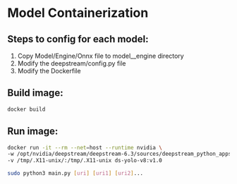 # Model Containerization

## Steps to config for each model:
1. Copy Model/Engine/Onnx file to model__engine directory
2. Modify the deepstream/config.py file
3. Modify the Dockerfile

## Build image:
```bash
docker build
```

## Run image:
```bash
docker run -it --rm --net=host --runtime nvidia \
-w /opt/nvidia/deepstream/deepstream-6.3/sources/deepstream_python_apps/apps/ds_multi-rtsp_amqp \
-v /tmp/.X11-unix/:/tmp/.X11-unix ds-yolo-v8:v1.0

sudo python3 main.py [uri] [uri1] [uri2]...
```